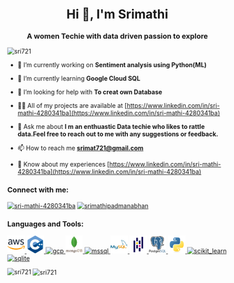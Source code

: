 <h1 align="center">Hi 👋, I'm Srimathi</h1>
<h3 align="center">A women Techie with data driven passion to explore</h3>

<p align="left"> <img src="https://komarev.com/ghpvc/?username=sri721&label=Profile%20views&color=0e75b6&style=flat" alt="sri721" /> </p>

- 🔭 I’m currently working on **Sentiment analysis using Python(ML)**

- 🌱 I’m currently learning **Google Cloud SQL**

- 🤝 I’m looking for help with **To creat own Database**

- 👨‍💻 All of my projects are available at [https://www.linkedin.com/in/sri-mathi-4280341ba](https://www.linkedin.com/in/sri-mathi-4280341ba)

- 💬 Ask me about **I m an enthuastic Data techie who likes to rattle data.Feel free to reach out to me with any suggestions or feedback.**

- 📫 How to reach me **srimat721@gmail.com**

- 📄 Know about my experiences [https://www.linkedin.com/in/sri-mathi-4280341ba](https://www.linkedin.com/in/sri-mathi-4280341ba)

<h3 align="left">Connect with me:</h3>
<p align="left">
<a href="https://linkedin.com/in/sri-mathi-4280341ba" target="blank"><img align="center" src="https://raw.githubusercontent.com/rahuldkjain/github-profile-readme-generator/master/src/images/icons/Social/linked-in-alt.svg" alt="sri-mathi-4280341ba" height="30" width="40" /></a>
<a href="https://fb.com/srimathipadmanabhan" target="blank"><img align="center" src="https://raw.githubusercontent.com/rahuldkjain/github-profile-readme-generator/master/src/images/icons/Social/facebook.svg" alt="srimathipadmanabhan" height="30" width="40" /></a>
</p>

<h3 align="left">Languages and Tools:</h3>
<p align="left"> <a href="https://aws.amazon.com" target="_blank" rel="noreferrer"> <img src="https://raw.githubusercontent.com/devicons/devicon/master/icons/amazonwebservices/amazonwebservices-original-wordmark.svg" alt="aws" width="40" height="40"/> </a> <a href="https://www.w3schools.com/cpp/" target="_blank" rel="noreferrer"> <img src="https://raw.githubusercontent.com/devicons/devicon/master/icons/cplusplus/cplusplus-original.svg" alt="cplusplus" width="40" height="40"/> </a> <a href="https://cloud.google.com" target="_blank" rel="noreferrer"> <img src="https://www.vectorlogo.zone/logos/google_cloud/google_cloud-icon.svg" alt="gcp" width="40" height="40"/> </a> <a href="https://www.mongodb.com/" target="_blank" rel="noreferrer"> <img src="https://raw.githubusercontent.com/devicons/devicon/master/icons/mongodb/mongodb-original-wordmark.svg" alt="mongodb" width="40" height="40"/> </a> <a href="https://www.microsoft.com/en-us/sql-server" target="_blank" rel="noreferrer"> <img src="https://www.svgrepo.com/show/303229/microsoft-sql-server-logo.svg" alt="mssql" width="40" height="40"/> </a> <a href="https://www.mysql.com/" target="_blank" rel="noreferrer"> <img src="https://raw.githubusercontent.com/devicons/devicon/master/icons/mysql/mysql-original-wordmark.svg" alt="mysql" width="40" height="40"/> </a> <a href="https://pandas.pydata.org/" target="_blank" rel="noreferrer"> <img src="https://raw.githubusercontent.com/devicons/devicon/2ae2a900d2f041da66e950e4d48052658d850630/icons/pandas/pandas-original.svg" alt="pandas" width="40" height="40"/> </a> <a href="https://www.postgresql.org" target="_blank" rel="noreferrer"> <img src="https://raw.githubusercontent.com/devicons/devicon/master/icons/postgresql/postgresql-original-wordmark.svg" alt="postgresql" width="40" height="40"/> </a> <a href="https://www.python.org" target="_blank" rel="noreferrer"> <img src="https://raw.githubusercontent.com/devicons/devicon/master/icons/python/python-original.svg" alt="python" width="40" height="40"/> </a> <a href="https://scikit-learn.org/" target="_blank" rel="noreferrer"> <img src="https://upload.wikimedia.org/wikipedia/commons/0/05/Scikit_learn_logo_small.svg" alt="scikit_learn" width="40" height="40"/> </a> <a href="https://www.sqlite.org/" target="_blank" rel="noreferrer"> <img src="https://www.vectorlogo.zone/logos/sqlite/sqlite-icon.svg" alt="sqlite" width="40" height="40"/> </a> </p>

<p><img align="left" src="https://github-readme-stats.vercel.app/api/top-langs?username=sri721&show_icons=true&locale=en&layout=compact" alt="sri721" /></p>

<p>&nbsp;<img align="center" src="https://github-readme-stats.vercel.app/api?username=sri721&show_icons=true&locale=en" alt="sri721" /></p>

